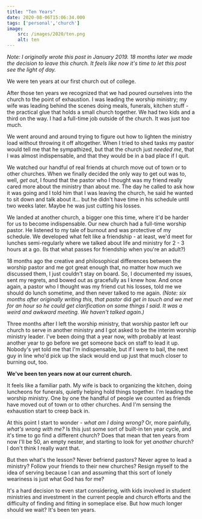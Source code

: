```yaml
---
title: "Ten Years"
date: 2020-08-06T15:06:34.000
tags: ['personal','church']
image:
    src: /images/2020/ten.png
    alt: ten
---
```


_Note: I originally wrote this post in January 2019. 18 months later we made the decision to leave this church. It feels like now it's time to let this post see the light of day._

We were ten years at our first church out of college.

After those ten years we recognized that we had poured ourselves into the church to the point of exhaustion. I was leading the worship ministry; my wife was leading behind the scenes doing meals, funerals, kitchen stuff - the practical glue that holds a small church together. We had two kids and a third on the way. I had a full-time job outside of the church. It was just too much.

We went around and around trying to figure out how to lighten the ministry load without throwing it off altogether. When I tried to shed tasks my pastor would tell me that he sympathized, but that the church just _needed me_, that I was almost indispensable, and that they would be in a bad place if I quit.

We watched our handful of real friends at church move out of town or to other churches. When we finally decided the only way to get out was to, well, _get out_, I found that the pastor who I thought was my friend really cared more about the ministry than about me. The day he called to ask how it was going and I told him that I was leaving the church, he said he wanted to sit down and talk about it... but he didn't have time in his schedule until two weeks later. Maybe he was just cutting his losses.

We landed at another church, a bigger one this time, where it'd be harder for us to become indispensable. Our new church had a full-time worship pastor. He listened to my tale of burnout and was protective of my schedule. We developed what felt like a friendship - at least, we'd meet for lunches semi-regularly where we talked about life and ministry for 2 - 3 hours at a go. (Is that what passes for friendship when you're an adult?)

18 months ago the creative and philosophical differences between the worship pastor and me got great enough that, no matter how much we discussed them, I just couldn't stay on board. So, I documented my issues, sent my regrets, and bowed out as gracefully as I knew how. And once again, a pastor who I thought was my friend cut his losses, told me we should do lunch sometime, and then never talked to me again. _(Note: six months after originally writing this, that pastor_ did _get in touch and we met for an hour so he could get clarification on some things I said. It was a weird and awkward meeting. We haven't talked again.)_

Three months after I left the worship ministry, that worship pastor left our church to serve in another ministry and I got asked to be the interim worship ministry leader. I've been doing that a year now, with probably at least another year to go before we get someone back on staff to lead it up. Nobody's yet told me that I'm indispensable, but if I were to bail, the next guy in line who'd pick up the slack would end up just that much closer to burning out, too.

**We've been ten years now at our current church.**

It feels like a familiar path. My wife is back to organizing the kitchen, doing luncheons for funerals, quietly helping hold things together. I'm leading the worship ministry. One by one the handful of people we counted as friends have moved out of town or to other churches. And I'm sensing the exhaustion start to creep back in.

At this point I start to wonder - _what am I doing wrong?_ Or, more painfully, _what's wrong with me?_ Is this just some sort of built-in ten year cycle, and it's time to go find a different church? Does that mean that ten years from now I'll be 50, an empty nester, and starting to look for yet _another_ church? I don't think I really want that.

But then what's the lesson? Never befriend pastors? Never agree to lead a ministry? Follow your friends to their new churches? Resign myself to the idea of serving because I can and assuming that this sort of lonely weariness is just what God has for me?

It's a hard decision to even start considering, with kids involved in student ministries and investment in the current people and church efforts and the difficulty of finding and fitting in someplace else. But how much longer should we wait? It's been ten years.
